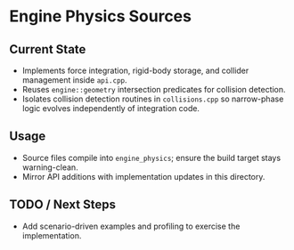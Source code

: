 # Engine Physics Sources

## Current State

- Implements force integration, rigid-body storage, and collider management inside `api.cpp`.
- Reuses `engine::geometry` intersection predicates for collision detection.
- Isolates collision detection routines in `collisions.cpp` so narrow-phase logic evolves independently of integration code.

## Usage

- Source files compile into `engine_physics`; ensure the build target stays warning-clean.
- Mirror API additions with implementation updates in this directory.

## TODO / Next Steps

- Add scenario-driven examples and profiling to exercise the implementation.
